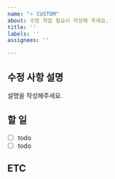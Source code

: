 ```yaml
---
name: "⭐ CUSTOM"
about: 수정 작업 필요시 작성해 주세요.
title: ''
labels: ''
assignees: ''

---
```


## 수정 사항 설명
설명을 작성해주세요. 

## 할 일
- [ ] todo
- [ ] todo 

## ETC
